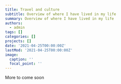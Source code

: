 ```yaml
---
title: Travel and culture
subtitle: Overview of where I have lived in my life
summary: Overview of where I have lived in my life
authors:
  - admin
tags: []
categories: []
projects: []
date: '2021-04-25T00:00:00Z'
lastMod: '2021-04-25T00:00:00Z'
image:
  caption: ''
  focal_point: ''
---
```


More to come soon